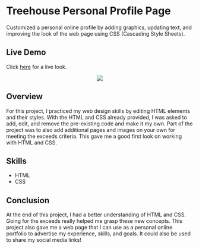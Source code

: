 # Treehouse Personal Profile Page 

Customized a personal online profile by adding graphics, updating text, and improving the look of the web page using CSS (Cascading Style Sheets).

## Live Demo
Click [here](https://haleywardo.github.io/projects/project-1/index.html) for a live look.

<p align="center">
  <img src="https://github.com/HaleyWardo/treehouse-personal-profile-page/blob/master/image.png">
</p>

## Overview 
For this project, I practiced my web design skills by editing HTML elements and their styles. With the HTML and CSS already provided, I was asked to add, edit, and remove the pre-existing code and make it my own. Part of the project was to also add additional pages and images on your own for meeting the exceeds criteria.  This gave me a good first look on working with HTML and CSS.

## Skills
- HTML
- CSS

## Conclusion
At the end of this project, I had a better understanding of HTML and CSS. Going for the exceeds really helped me grasp these new concepts. This project also gave me a web page that I can use as a personal online portfolio to advertise my experience, skills, and goals. It could also be used to share my social media links!
